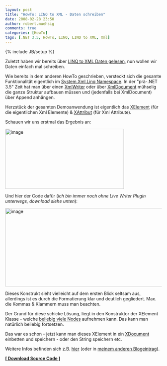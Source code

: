 ```yaml
---
layout: post
title: "HowTo: LINQ to XML - Daten schreiben"
date: 2008-02-28 23:50
author: robert.muehsig
comments: true
categories: [HowTo]
tags: [.NET 3.5, HowTo, LINQ, LINQ to XML, Xml]
---
```

{% include JB/setup %}
<p>Zuletzt haben wir bereits &#252;ber <a href="{{BASE_PATH}}/2008/02/26/howto-linq-to-xml-daten-lesen/">LINQ to XML Daten gelesen</a>, nun wollen wir Daten einfach mal schreiben.</p>  <p>Wie bereits in dem anderen HowTo geschrieben, versteckt sich die gesamte Funktionalit&#228;t eigentlich im <a href="http://msdn2.microsoft.com/en-us/library/system.xml.linq.aspx">System.Xml.Linq Namespace</a>. In der &quot;pr&#228;-.NET 3.5&quot; Zeit hat man &#252;ber einen <a href="http://msdn2.microsoft.com/en-us/library/system.xml.xmlwriter.aspx">XmlWriter</a> oder &#252;ber <a href="http://msdn2.microsoft.com/de-de/library/system.xml.xmldocument(VS.80).aspx">XmlDocument</a> m&#252;hselig die ganze Struktur aufbauen m&#252;ssen und (jedenfalls bei XmlDocument) &#252;ber Append anh&#228;ngen.</p>  <p>Herzst&#252;ck der gesamten Demoanwendung ist eigentlich das <a href="http://msdn2.microsoft.com/en-us/library/system.xml.linq.xelement.aspx">XElement</a> (f&#252;r die eigentlichen Xml Elemente) &amp; <a href="http://msdn2.microsoft.com/en-us/library/system.xml.linq.xattribute.aspx">XAttribut</a> (f&#252;r Xml Attribute).</p>  <p>Schauen wir uns erstmal das Ergebnis an:</p>  <p><a href="{{BASE_PATH}}/assets/wp-images/image299.png"><img style="border-right: 0px; border-top: 0px; border-left: 0px; border-bottom: 0px" height="193" alt="image" src="{{BASE_PATH}}/assets/wp-images/image-thumb278.png" width="382" border="0" /></a> </p>  <p>Und hier der Code daf&#252;r (<em>ich bin immer noch ohne Live Writer Plugin unterwegs, download siehe unten</em>):</p>  <p><a href="{{BASE_PATH}}/assets/wp-images/image300.png"><img style="border-right: 0px; border-top: 0px; border-left: 0px; border-bottom: 0px" height="252" alt="image" src="{{BASE_PATH}}/assets/wp-images/image-thumb279.png" width="535" border="0" /></a> </p>  <p>Dieses Konstrukt sieht vielleicht auf dem ersten Blick seltsam aus, allerdings ist es durch die Formatierung klar und deutlich gegliedert. Max. die Kommas &amp; Klammern muss man beachten.</p>  <p>Der Grund f&#252;r diese schicke L&#246;sung, liegt in den Konstruktor der XElement Klasse - welche <a href="http://msdn2.microsoft.com/en-us/library/system.xml.linq.xcontainer.nodes.aspx">beliebig viele Nodes</a> aufnehmen kann. Das kann man nat&#252;rlich beliebig fortsetzen. </p>  <p>Das war es schon - jetzt kann man dieses XElement in ein <a href="http://msdn2.microsoft.com/de-de/library/system.xml.linq.xdocument.aspx">XDocument</a> einbetten und speichern - oder den String speichern etc.</p>  <p>Weitere Infos befinden sich z.B. <a href="http://www.hookedonlinq.com/LINQtoXML5MinuteOverview.ashx">hier</a> (oder in <a href="{{BASE_PATH}}/2008/02/26/howto-linq-to-xml-daten-lesen/">meinem anderen Blogeintrag</a>).</p>  <p><strong><a href="http://{{BASE_PATH}}/assets/files/democode/linqtoxmlwriter/linqtoxmlwriter.zip">[ Download Source Code ]</a></strong></p>
